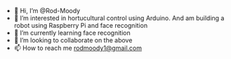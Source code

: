 - 👋 Hi, I’m @Rod-Moody
- 👀 I’m interested in hortucultural control using Arduino. And am building a robot using Raspberry Pi and face recognition
- 🌱 I’m currently learning face recognition
- 💞️ I’m looking to collaborate on the above
- 📫 How to reach me rodmoody1@gmail.com

<!---
Rod-Moody/Rod-Moody is a ✨ special ✨ repository because its `README.md` (this file) appears on your GitHub profile.
You can click the Preview link to take a look at your changes.
--->
